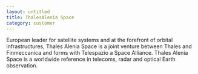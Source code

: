 ```yaml
---
layout: untitled
title: ThalesAlenia Space
category: customer
---
```


European leader for satellite systems and at the forefront of orbital
infrastructures, Thales Alenia Space is a joint venture between Thales
and Finmeccanica and forms with Telespazio a Space Alliance. Thales
Alenia Space is a worldwide reference in telecoms, radar and optical
Earth observation.

